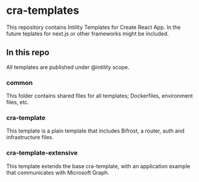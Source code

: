 # cra-templates
This repository contains Intility Templates for Create React App. In the future teplates for next.js or other frameworks might be included.

## In this repo
All templates are published under @intility scope.

### common
This folder contains shared files for all templates; Dockerfiles, environment files, etc.

### cra-template
This template is a plain template that includes Bifrost, a router, auth and infrastructure files.

### cra-template-extensive
This template extends the base cra-template, with an application example that communicates with Microsoft Graph.